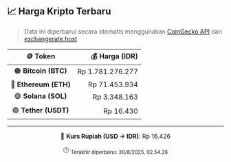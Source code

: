 

<!-- HARGA_KRIPTO -->
## 📈 Harga Kripto Terbaru

> Data ini diperbarui secara otomatis menggunakan [CoinGecko API](https://www.coingecko.com/) dan [exchangerate.host](https://exchangerate.host/)

<div align="center">

| 🪙 Token | 💰 Harga (IDR) |
|:------:|---------------:|
| 🟠 **Bitcoin (BTC)**   | Rp 1.781.276.277 |
| 🔵 **Ethereum (ETH)**  | Rp 71.453.934 |
| 🟣 **Solana (SOL)**    | Rp 3.348.163 |
| 🟢 **Tether (USDT)**   | Rp 16.430 |

---

💱 **Kurs Rupiah (USD → IDR)**: Rp 16.426

🕒 <sub>Terakhir diperbarui: 30/8/2025, 02.54.26</sub>

</div>
<!-- /HARGA_KRIPTO -->